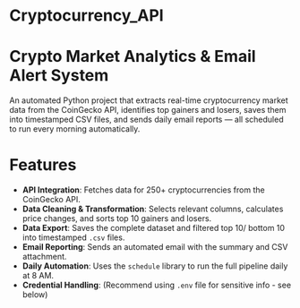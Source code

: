 # Cryptocurrency_API

# Crypto Market Analytics & Email Alert System

An automated Python project that extracts real-time cryptocurrency market data from the CoinGecko API, identifies top gainers and losers, saves them into timestamped CSV files, and sends daily email reports — all scheduled to run every morning automatically.

# Features

- **API Integration**: Fetches data for 250+ cryptocurrencies from the CoinGecko API.
- **Data Cleaning & Transformation**: Selects relevant columns, calculates price changes, and sorts top 10 gainers and losers.
- **Data Export**: Saves the complete dataset and filtered top 10/ bottom 10 into timestamped `.csv` files.
- **Email Reporting**: Sends an automated email with the summary and CSV attachment.
- **Daily Automation**: Uses the `schedule` library to run the full pipeline daily at 8 AM.
- **Credential Handling**: (Recommend using `.env` file for sensitive info - see below)
